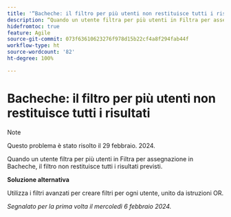 ```yaml
---
title: '“Bacheche: il filtro per più utenti non restituisce tutti i risultati”'
description: “Quando un utente filtra per più utenti in Filtra per assegnazione in Bacheche, il filtro non restituisce tutti i risultati previsti.”
hidefromtoc: true
feature: Agile
source-git-commit: 073f63610623276f978d15b22cf4a8f294fab44f
workflow-type: ht
source-wordcount: '82'
ht-degree: 100%

---
```



# Bacheche: il filtro per più utenti non restituisce tutti i risultati

>[!NOTE]
>
>Questo problema è stato risolto il 29 febbraio. 2024.

Quando un utente filtra per più utenti in Filtra per assegnazione in Bacheche, il filtro non restituisce tutti i risultati previsti.

**Soluzione alternativa**

Utilizza i filtri avanzati per creare filtri per ogni utente, unito da istruzioni OR.

_Segnalato per la prima volta il mercoledì 6 febbraio 2024._
